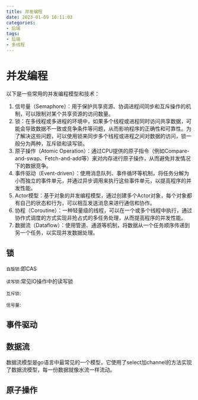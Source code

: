 ```yaml
---
title: 并发编程
date: 2023-01-09 10:11:03
categories:
- 后端
tags:
- 后端
- 多线程
---
```

# 并发编程

以下是一些常用的并发编程模型和技术：

1. 信号量（Semaphore）：用于保护共享资源、协调进程间同步和互斥操作的机制，可以限制对某个共享资源的访问数量。
2. 锁：在多线程或多进程的环境中，如果多个线程或进程同时访问共享数据，可能会导致数据不一致或竞争条件等问题，从而影响程序的正确性和可靠性。为了解决这些问题，可以使用锁来同步多个线程或进程之间对数据的访问，锁一般分为两种，互斥锁和读写锁。
3. 原子操作（Atomic Operation）：通过CPU提供的原子指令（例如Compare-and-swap、Fetch-and-add等）来对内存进行原子操作，从而避免并发情况下的数据竞争。
4. 事件驱动（Event-driven）：使用消息队列、事件循环等机制，将任务分解为小而独立的事件单元，并通过异步调用来执行这些事件单元，以提高程序的并发性能。
5. Actor模型：基于对象的并发编程模型，通过创建多个Actor对象，每个对象都有自己的状态和行为，可以相互发送消息来进行通信和协作。
6. 协程（Coroutine）：一种轻量级的线程，可以在一个或多个线程中执行，通过协作式调度的方式实现非抢占式的多任务处理，从而提高程序的并发性能。
7. 数据流（Dataflow）：使用管道、通道等机制，将数据从一个任务顺序传递到另一个任务，以实现并发数据处理。

## 锁

`自旋锁`:即CAS

`读写锁`:常见IO操作中的读写锁

`互斥锁`:

`信号量`:

## 事件驱动

## 数据流

数据流模型是go语言中最常见的一个模型，它使用了select加channel的方法实现了数据流模型，每一份数据就像水流一样流动。

## 原子操作
